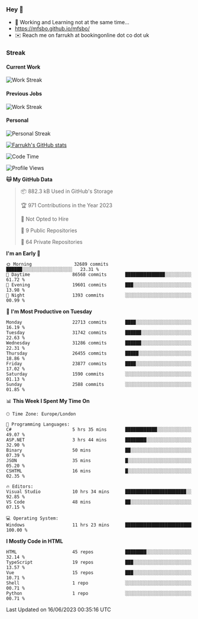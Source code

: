 ### Hey 👋

- 🏃 Working and Learning not at the same time...
- https://mfsbo.github.io/mfsbo/
- ✉️ Reach me on farrukh at bookingonline dot co dot uk

### Streak
#### Current Work
![Work Streak](https://streak-stats.demolab.com/?user=mfsbo)
#### Previous Jobs
![Work Streak](https://streak-stats.demolab.com/?user=farrukhcw)
#### Personal
![Personal Streak](https://streak-stats.demolab.com/?user=farrukhsubhani)

[![Farrukh's GitHub stats](https://github-readme-stats.vercel.app/api?username=mfsbo&hide=stars&count_private=true)](https://github.com/mfsbo/)

<!--START_SECTION:waka-->
![Code Time](http://img.shields.io/badge/Code%20Time-310%20hrs%207%20mins-blue)

![Profile Views](http://img.shields.io/badge/Profile%20Views-12-blue)

**🐱 My GitHub Data** 

> 📦 882.3 kB Used in GitHub's Storage 
 > 
> 🏆 971 Contributions in the Year 2023
 > 
> 🚫 Not Opted to Hire
 > 
> 📜 9 Public Repositories 
 > 
> 🔑 64 Private Repositories 
 > 
**I'm an Early 🐤** 

```text
🌞 Morning                32689 commits       ██████░░░░░░░░░░░░░░░░░░░   23.31 % 
🌆 Daytime                86568 commits       ███████████████░░░░░░░░░░   61.72 % 
🌃 Evening                19601 commits       ███░░░░░░░░░░░░░░░░░░░░░░   13.98 % 
🌙 Night                  1393 commits        ░░░░░░░░░░░░░░░░░░░░░░░░░   00.99 % 
```
📅 **I'm Most Productive on Tuesday** 

```text
Monday                   22713 commits       ████░░░░░░░░░░░░░░░░░░░░░   16.19 % 
Tuesday                  31742 commits       ██████░░░░░░░░░░░░░░░░░░░   22.63 % 
Wednesday                31286 commits       ██████░░░░░░░░░░░░░░░░░░░   22.31 % 
Thursday                 26455 commits       █████░░░░░░░░░░░░░░░░░░░░   18.86 % 
Friday                   23877 commits       ████░░░░░░░░░░░░░░░░░░░░░   17.02 % 
Saturday                 1590 commits        ░░░░░░░░░░░░░░░░░░░░░░░░░   01.13 % 
Sunday                   2588 commits        ░░░░░░░░░░░░░░░░░░░░░░░░░   01.85 % 
```


📊 **This Week I Spent My Time On** 

```text
🕑︎ Time Zone: Europe/London

💬 Programming Languages: 
C#                       5 hrs 35 mins       ████████████░░░░░░░░░░░░░   49.07 % 
ASP.NET                  3 hrs 44 mins       ████████░░░░░░░░░░░░░░░░░   32.90 % 
Binary                   50 mins             ██░░░░░░░░░░░░░░░░░░░░░░░   07.39 % 
JSON                     35 mins             █░░░░░░░░░░░░░░░░░░░░░░░░   05.20 % 
CSHTML                   16 mins             █░░░░░░░░░░░░░░░░░░░░░░░░   02.35 % 

🔥 Editors: 
Visual Studio            10 hrs 34 mins      ███████████████████████░░   92.85 % 
VS Code                  48 mins             ██░░░░░░░░░░░░░░░░░░░░░░░   07.15 % 

💻 Operating System: 
Windows                  11 hrs 23 mins      █████████████████████████   100.00 % 
```

**I Mostly Code in HTML** 

```text
HTML                     45 repos            ████████░░░░░░░░░░░░░░░░░   32.14 % 
TypeScript               19 repos            ███░░░░░░░░░░░░░░░░░░░░░░   13.57 % 
Vue                      15 repos            ███░░░░░░░░░░░░░░░░░░░░░░   10.71 % 
Shell                    1 repo              ░░░░░░░░░░░░░░░░░░░░░░░░░   00.71 % 
Python                   1 repo              ░░░░░░░░░░░░░░░░░░░░░░░░░   00.71 % 
```




 Last Updated on 16/06/2023 00:35:16 UTC
<!--END_SECTION:waka-->
<!--
**mfsbo/mfsbo** is a ✨ _special_ ✨ repository because its `README.md` (this file) appears on your GitHub profile.

Here are some ideas to get you started:

- 🔭 I’m currently working on ...
- 🌱 I’m currently learning ...
- 👯 I’m looking to collaborate on ...
- 🤔 I’m looking for help with ...
- 💬 Ask me about ...
- 📫 How to reach me: ...
- 😄 Pronouns: ...
- ⚡ Fun fact: ...
-->
